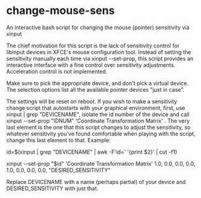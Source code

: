 # change-mouse-sens
An interactive bash script for changing the mouse (pointer) sensitivity via xinput

The chief motivation for this script is the lack of sensitivity control for libinput devices in XFCE's mouse configuration tool. Instead of setting the sensitivity manually each time via xinput --set-prop, this script provides an interactive interface with a fine control over sensitivity adjustments. Acceleration control is not implemented.

Make sure to pick the appropriate device, and don't pick a virtual device. The selection options list all the available pointer devices "just in case".

The settings will be reset on reboot. If you wish to make a sensitivity change script that autostarts with your graphical environment, first, use xinput | grep "DEVICENAME", isolate the id number of the device and call xinput --set-prop "IDNUM" 'Coordinate Transformation Matrix' <elements of the matrix>. The very last element is the one that this script changes to adjust the sensitivity, so whatever sensitivity you've found comfortable when playing with the script, change this last element to that. Example:

id=$(xinput | grep "DEVICENAME" | awk -F'id=' '{print $2}' | cut -f1)

xinput --set-prop "$id" 'Coordinate Transformation Matrix' 1.0, 0.0, 0.0, 0.0, 1.0, 0.0, 0.0, 0.0, "DESIRED_SENSITIVITY"

Replace DEVICENAME with a name (perhaps partial) of your device and DESIRED_SENSITIVITY with just that.
